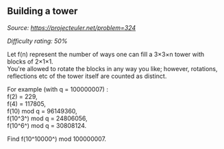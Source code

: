 Building a tower
----------------

*Source: https://projecteuler.net/problem=324*


*Difficulty rating: 50%*

Let f(n) represent the number of ways one can fill a 3×3×n tower with
blocks of 2×1×1.\
You're allowed to rotate the blocks in any way you like; however,
rotations, reflections etc of the tower itself are counted as distinct.

For example (with q = 100000007) :\
f(2) = 229,\
f(4) = 117805,\
f(10) mod q = 96149360,\
f(10^3^) mod q = 24806056,\
f(10^6^) mod q = 30808124.

Find f(10^10000^) mod 100000007.
